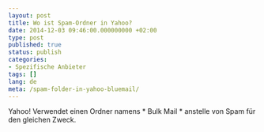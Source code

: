 ```yaml
---
layout: post
title: Wo ist Spam-Ordner in Yahoo?
date: 2014-12-03 09:46:00.000000000 +02:00
type: post
published: true
status: publish
categories:
- Spezifische Anbieter
tags: []
lang: de
meta: /spam-folder-in-yahoo-bluemail/
---
```


Yahoo! Verwendet einen Ordner namens * Bulk Mail * anstelle von Spam für den gleichen Zweck.
